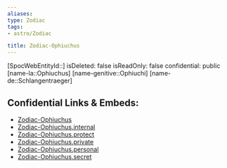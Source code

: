 ```yaml
---
aliases: 
type: Zodiac
tags:
- astro/Zodiac

title: Zodiac-Ophiuchus
---
```

[SpocWebEntityId::]
isDeleted: false
isReadOnly: false
confidential: public
[name-la::Ophiuchus]
[name-genitive::Ophiuchi]
[name-de::Schlangentraeger]


## Confidential Links & Embeds: 
- [Zodiac-Ophiuchus](../../../_public/astro/Zodiac/Zodiac-Ophiuchus.md) 
- [Zodiac-Ophiuchus.internal](../../../_internal/astro/Zodiac/Zodiac-Ophiuchus.internal.md) 
- [Zodiac-Ophiuchus.protect](../../../_protect/astro/Zodiac/Zodiac-Ophiuchus.protect.md) 
- [Zodiac-Ophiuchus.private](../../../_private/astro/Zodiac/Zodiac-Ophiuchus.private.md) 
- [Zodiac-Ophiuchus.personal](../../../_personal/astro/Zodiac/Zodiac-Ophiuchus.personal.md) 
- [Zodiac-Ophiuchus.secret](../../../_secret/astro/Zodiac/Zodiac-Ophiuchus.secret.md) 
